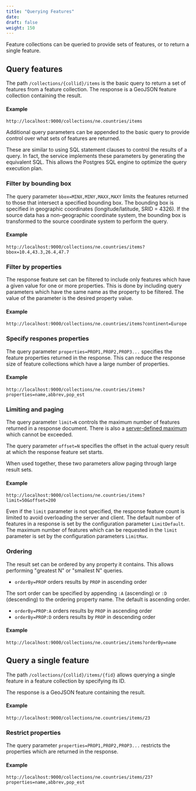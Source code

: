 ```yaml
---
title: "Querying Features"
date:
draft: false
weight: 150
---
```


Feature collections can be queried to provide sets of features,
or to return a single feature.

## Query features

The path `/collections/{collid}/items` is the basic query to return
a set of features from a feature collection.
The response is a GeoJSON feature collection containing the result.

#### Example
```
http://localhost:9000/collections/ne.countries/items
```

Additional query parameters can be appended to the basic query
to provide control over what sets of features are returned.

These are similar to using SQL statement clauses to control
the results of a query.
In fact, the service
implements these parameters by generating the equivalent SQL.
This allows the Postgres SQL engine to optimize the query execution plan.

### Filter by bounding box

The query parameter `bbox=MINX,MINY,MAXX,MAXY`
limits the features returned to those that intersect
a specified bounding box.
The bounding box is specified in geographic coordinates
(longitude/latitude, SRID = 4326).
If the source data has a non-geographic coordinate system,
the bounding box is transformed to the source coordinate system
to perform the query.

#### Example
```
http://localhost:9000/collections/ne.countries/items?bbox=10.4,43.3,26.4,47.7
```

### Filter by properties

The response feature set can be filtered to include
only features which have a given value for one or more properties.
This is done by including query parameters which have the same name as the property
to be filtered.  The value of the parameter is the desired property value.

#### Example
```
http://localhost:9000/collections/ne.countries/items?continent=Europe
```

### Specify respones properties

The query parameter `properties=PROP1,PROP2,PROP3...`
specifies the feature properties returned in the response.
This can reduce the response size of feature collections
which have a large number of properties.

#### Example
```
http://localhost:9000/collections/ne.countries/items?properties=name,abbrev,pop_est
```

### Limiting and paging

The query parameter `limit=N` controls
the maximum number of features returned in a response document.
There is also a [server-defined maximum](/installation/configuration/) which cannot be exceeded.

The query parameter `offset=N` specifies the offset in the
actual query result at which the response feature set starts.

When used together, these two parameters allow paging through large result
sets.

#### Example
```
http://localhost:9000/collections/ne.countries/items?limit=50&offset=200
```

Even if the `limit` parameter is not specified, the response feature count is limited to avoid overloading the server and client.
The default number of features in a response
is set by the configuration parameter `LimitDefault`.
The maximum number of features which can be requested in the `limit` parameter
is set by the configuration parameters `LimitMax`.

### Ordering

The result set can be ordered by any property it contains.
This allows performing "greatest N" or "smallest N" queries.

* `orderBy=PROP` orders results by `PROP` in ascending order

The sort order can be specified by appending `:A` (ascending)
or `:D` (descending) to the ordering property name.
The default is ascending order.

* `orderBy=PROP:A` orders results by `PROP` in ascending order
* `orderBy=PROP:D` orders results by `PROP` in descending order

#### Example
```
http://localhost:9000/collections/ne.countries/items?orderBy=name
```


## Query a single feature

The path `/collections/{collid}/items/{fid}`
allows querying a single feature in a feature collection
by specifying its ID.

The response is a GeoJSON feature containing the result.

#### Example
```
http://localhost:9000/collections/ne.countries/items/23
```

### Restrict properties

The query parameter `properties=PROP1,PROP2,PROP3...`
restricts the properties which are returned
in the response.

#### Example
```
http://localhost:9000/collections/ne.countries/items/23?properties=name,abbrev,pop_est
```
